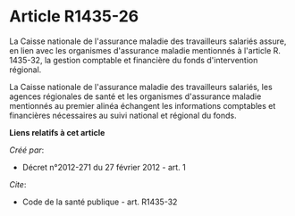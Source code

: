 # Article R1435-26

La Caisse nationale de l'assurance maladie des travailleurs salariés assure, en lien avec les organismes d'assurance maladie
mentionnés à l'article R. 1435-32, la gestion comptable et financière du fonds d'intervention régional. 

La Caisse nationale de l'assurance maladie des travailleurs salariés, les agences régionales de santé et les organismes
d'assurance maladie mentionnés au premier alinéa échangent les informations comptables et financières nécessaires au suivi
national et régional du fonds.

**Liens relatifs à cet article**

_Créé par_:

  - Décret n°2012-271 du 27 février 2012 - art. 1

_Cite_:

  - Code de la santé publique - art. R1435-32
